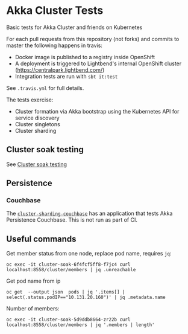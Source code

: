 # Akka Cluster Tests

Basic tests for Akka Cluster and friends on Kubernetes

For each pull requests from this repository (not forks) and commits to master the following happens in travis:

* Docker image is published to a registry inside OpenShift
* A deployment is triggered to Lightbend's internal OpenShift cluster (https://centralpark.lightbend.com/)
* Integration tests are run with `sbt it:test`

See `.travis.yml` for full details.

The tests exercise:

* Cluster formation via Akka bootstrap using the Kubernetes API for service discovery
* Cluster singletons
* Cluster sharding

## Cluster soak testing 

See [Cluster soak testing](cluster-soak/README.md)

## Persistence

### Couchbase

The [`cluster-sharding-couchbase`](cluster-sharding-couchbase/README.md) has an application that tests Akka Persistence Couchbase. This is
not run as part of CI.

## Useful commands

Get member status from one node, replace pod name, requires `jq`:

```
oc exec -it cluster-soak-6f4fcf5ff8-f7jc4 curl localhost:8558/cluster/members | jq .unreachable

```

Get pod name from ip

```
oc get  --output json  pods | jq '.items[] | select(.status.podIP=="10.131.20.160")' | jq .metadata.name
```

Number of members:

```
oc exec -it cluster-soak-5d9ddb8664-zr22b curl localhost:8558/cluster/members | jq '.members | length'
```







